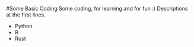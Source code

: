#Some Basic Coding
Some coding, for learning and for fun :)
Descriptions at the first lines.

- Python
- R
- Rust
